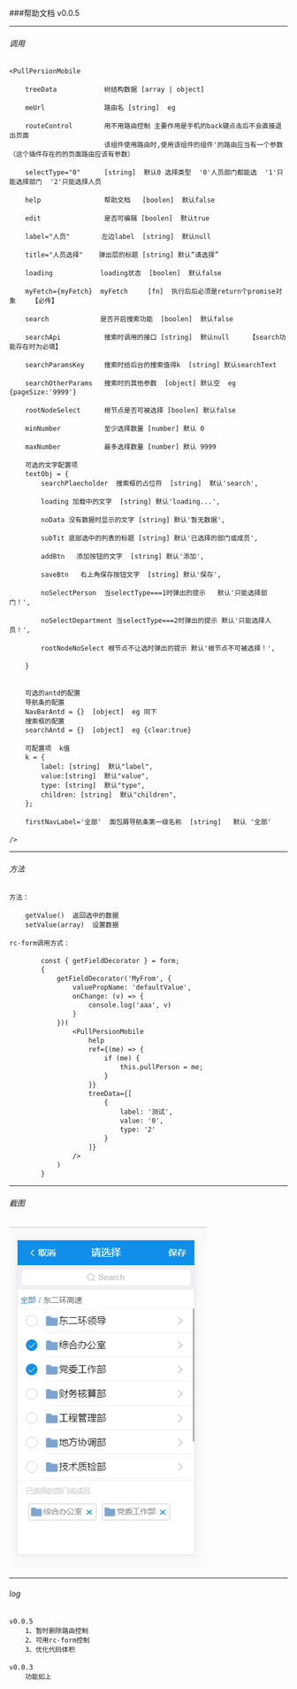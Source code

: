 ###帮助文档 v0.0.5

---
###### 调用

    <PullPersionMobile

        treeData            树结构数据 [array | object]  

        meUrl               路由名 [string]  eg  

        routeControl        用不用路由控制 主要作用是手机的back键点击后不会直接退出页面
                            该组件使用路由时,使用该组件的组件'的路由应当有一个参数（这个插件存在的的页面路由应该有参数）

        selectType="0"      [string]  默认0 选择类型  '0'人员部门都能选  '1'只能选择部门  '2'只能选择人员  

        help                帮助文档   [boolen]  默认false

        edit                是否可编辑 [boolen]  默认true

        label="人员"        左边label  [string]  默认null 

        title="人员选择"    弹出层的标题 [string] 默认“请选择”

        loading            loading状态  [boolen]  默认false

        myFetch={myFetch}  myFetch     [fn]  执行后后必须是return个promise对象    【必传】  

        search             是否开启搜索功能  [boolen]  默认false

        searchApi           搜索时调用的接口 [string]  默认null     【search功能存在时为必填】

        searchParamsKey     搜索时给后台的搜索值得k  [string] 默认searchText 

        searchOtherParams   搜索时的其他参数  [object] 默认空  eg {pageSize:'9999'} 

        rootNodeSelect      根节点是否可被选择 [boolen] 默认false

        minNumber           至少选择数量 [number] 默认 0
        
        maxNumber           最多选择数量 [number] 默认 9999
        
        可选的文字配置项
        textObj = { 
            searchPlaecholder  搜索框的占位符  [string]  默认'search',
                
            loading 加载中的文字  [string] 默认'loading...',
            
            noData 没有数据时显示的文字 [string] 默认'暂无数据',
            
            subTit 底部选中的列表的标题 [string] 默认'已选择的部门或成员',
            
            addBtn   添加按钮的文字  [string] 默认'添加',

            saveBtn   右上角保存按钮文字  [string] 默认'保存',
                
            noSelectPerson  当selectType===1时弹出的提示   默认'只能选择部门！',  

            noSelectDepartment 当selectType===2时弹出的提示 默认'只能选择人员！', 
            
            rootNodeNoSelect 根节点不让选时弹出的提示 默认'根节点不可被选择！',

        }
            
        
        可选的antd的配置
        导航条的配置
        NavBarAntd = {}  [object]  eg 同下
        搜索框的配置
        searchAntd = {}  [object]  eg {clear:true}

        可配置项  k值 
        k = {
            label: [string]  默认"label",
            value:[string]  默认"value",
            type: [string]  默认"type",
            children: [string]  默认"children",
        };

        firstNavLabel='全部'  面包屑导航条第一级名称  [string]   默认 '全部'

    />

----

###### 方法

    方法：

        getValue()  返回选中的数据
        setValue(array)  设置数据

    rc-form调用方式：

            const { getFieldDecorator } = form;
            {
                getFieldDecorator('MyFrom', {
                    valuePropName: 'defaultValue',
                    onChange: (v) => {
                        console.log('aaa', v)
                    }
                })(
                    <PullPersionMobile
                        help 
                        ref={(me) => {
                            if (me) {
                                this.pullPerson = me;
                            }
                        }}
                        treeData={[
                            {
                                label: '测试',
                                value: '0',
                                type: '2'
                            }
                        ]}
                    />
                )
            }


---

###### 截图

![截图](img.png '请下载查看')

---

###### log
    v0.0.5
        1、暂时删除路由控制
        2、可用rc-form控制
        3、优化代码体积

    v0.0.3
        功能如上
